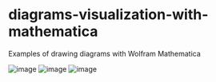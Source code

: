 # diagrams-visualization-with-mathematica
Examples of drawing diagrams with Wolfram Mathematica


![image](https://github.com/Dima-aka-dima/diagrams-visualization-with-mathematica/assets/99353558/e2eebabd-3df7-44e7-8141-488d961934cf)
![image](https://github.com/Dima-aka-dima/diagrams-visualization-with-mathematica/assets/99353558/84b03fd3-4e1a-4892-920b-424cbdabb817)
![image](https://github.com/Dima-aka-dima/diagrams-visualization-with-mathematica/assets/99353558/3017ba17-02e3-4ce8-8062-fcd62ad1fc72)
